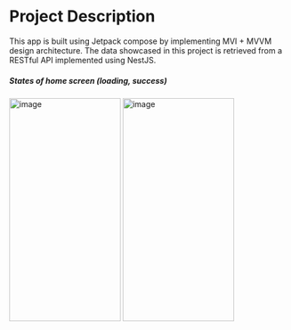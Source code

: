 # **Project Description**

This app is built using Jetpack compose by implementing MVI + MVVM design architecture.
The data showcased in this project is retrieved from a RESTful API implemented using NestJS.

##### States of home screen (loading, success)
<img width="200" height="400" alt="image" src="https://github.com/ChuckAng/JetMyMovie/assets/89133940/14af01dc-9df1-4abb-a677-e9ba9b95100f">  <img width="200" height="400" alt="image" src="https://github.com/ChuckAng/JetMyMovie/assets/89133940/115b9bb7-e99c-4ed1-95b7-57c216626c1c">

